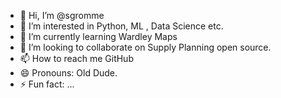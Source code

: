 - 👋 Hi, I’m @sgromme
- 👀 I’m interested in Python, ML , Data Science etc.
- 🌱 I’m currently learning Wardley Maps
- 💞️ I’m looking to collaborate on Supply Planning open source.
- 📫 How to reach me GitHub
- 😄 Pronouns: Old Dude.
- ⚡ Fun fact: ...

<!---
sgromme/sgromme is a ✨ special ✨ repository because its `README.md` (this file) appears on your GitHub profile.
You can click the Preview link to take a look at your changes.
--->
